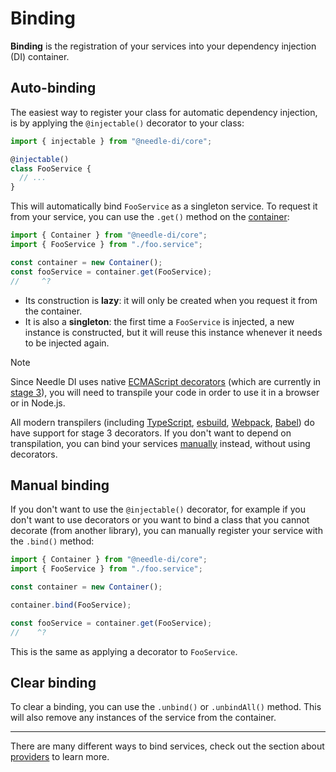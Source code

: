 # Binding

**Binding** is the registration of your services into your dependency injection (DI)  container.

## Auto-binding

The easiest way to register your class for automatic dependency injection, is by
applying the `@injectable()` decorator to your class:

```ts twoslash
import { injectable } from "@needle-di/core";

@injectable()
class FooService {
  // ...
}
```

This will automatically bind `FooService` as a singleton service. To request it from your service,
you can use the `.get()` method on the [container](./containers):

```ts twoslash
import { Container } from "@needle-di/core";
import { FooService } from "./foo.service";

const container = new Container();
const fooService = container.get(FooService);
//     ^?
```

* Its construction is **lazy**: it will only be created when you request it from the container.
* It is also a **singleton**: the first time a `FooService` is injected, a new instance is constructed, but it will
  reuse this instance whenever it needs to be injected again.

> [!NOTE]
> Since Needle DI uses native [ECMAScript decorators](https://github.com/tc39/proposal-decorators)
> (which are currently in [stage 3](https://github.com/tc39/proposals#stage-3)), you will need to transpile your code in
> order to use it in a browser or in Node.js.
>
> All modern transpilers (including [TypeScript], [esbuild], [Webpack], [Babel]) do have support for stage 3 decorators.
> If you
> don't want to depend on transpilation, you can bind your services [manually](#manual-binding) instead, without using
> decorators.

[TypeScript]: https://devblogs.microsoft.com/typescript/announcing-typescript-5-0/#decorators

[esbuild]: https://github.com/evanw/esbuild/releases/v0.21.0

[Webpack]: https://stackoverflow.com/a/37616418/1116452

[Babel]: https://stackoverflow.com/a/37616418/1116452

## Manual binding

If you don't want to use the `@injectable()` decorator, for example if you don't want to use decorators or you want to
bind a class that you cannot decorate (from another library), you can manually register your service with the `.bind()`
method:

```ts twoslash
import { Container } from "@needle-di/core";
import { FooService } from "./foo.service";

const container = new Container();

container.bind(FooService);

const fooService = container.get(FooService);
//    ^?
```

This is the same as applying a decorator to `FooService`.

## Clear binding

To clear a binding, you can use the `.unbind()` or `.unbindAll()` method. This will also remove any instances of the
service from the container.

***

There are many different ways to bind services,
check out the section about [providers](./providers) to learn more. 
